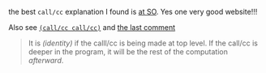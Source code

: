 the best `call/cc` explanation I found is [at SO](https://stackoverflow.com/a/13338881/21294350). Yes one very good website!!!

Also see [`(call/cc call/cc)`](https://stackoverflow.com/a/77952036/21294350) and [the last comment](https://stackoverflow.com/questions/77951586/how-to-interpret-call-cc-call-cc#comment137459845_77952036) 
> It is *(identity)* if the calll/cc is being made at top level. If the call/cc is deeper in the program, it will be the rest of the computation *afterward*.